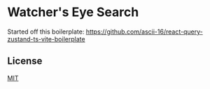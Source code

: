 # Watcher's Eye Search

Started off this boilerplate: https://github.com/ascii-16/react-query-zustand-ts-vite-boilerplate

## License

[MIT](https://choosealicense.com/licenses/mit/)

